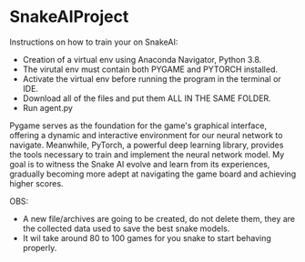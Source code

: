 # SnakeAIProject

Instructions on how to train your on SnakeAI:
- Creation of a virtual env using Anaconda Navigator, Python 3.8.
- The virutal env must contain both PYGAME and PYTORCH installed.
- Activate the virtual env before running the program in the terminal or IDE.
- Download all of the files and put them ALL IN THE SAME FOLDER.
- Run agent.py

Pygame serves as the foundation for the game's graphical interface, offering a dynamic and interactive environment for our neural network to navigate. Meanwhile, PyTorch, a powerful deep learning library, provides the tools necessary to train and implement the neural network model. My goal is to witness the Snake AI evolve and learn from its experiences, gradually becoming more adept at navigating the game board and achieving higher scores. 

OBS:
- A new file/archives are going to be created, do not delete them, they are the collected data used to save the best snake models.
- It wil take around 80 to 100 games for you snake to start behaving properly.

